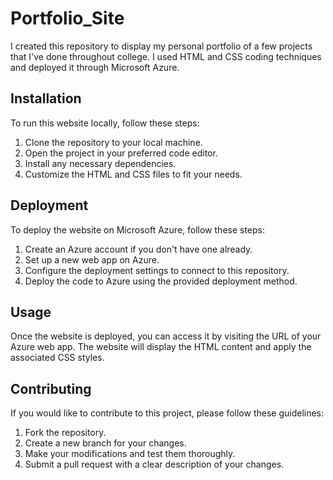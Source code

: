 # Portfolio_Site

I created this repository to display my personal portfolio of a few projects that I've done throughout college. I used HTML and CSS coding techniques and deployed it through Microsoft Azure.

## Installation

To run this website locally, follow these steps:

1. Clone the repository to your local machine.
2. Open the project in your preferred code editor.
3. Install any necessary dependencies.
4. Customize the HTML and CSS files to fit your needs.

## Deployment

To deploy the website on Microsoft Azure, follow these steps:

1. Create an Azure account if you don't have one already.
2. Set up a new web app on Azure.
3. Configure the deployment settings to connect to this repository.
4. Deploy the code to Azure using the provided deployment method.

## Usage

Once the website is deployed, you can access it by visiting the URL of your Azure web app. The website will display the HTML content and apply the associated CSS styles.

## Contributing

If you would like to contribute to this project, please follow these guidelines:

1. Fork the repository.
2. Create a new branch for your changes.
3. Make your modifications and test them thoroughly.
4. Submit a pull request with a clear description of your changes.


